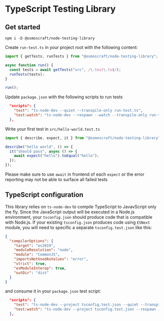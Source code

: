 # TypeScript Testing Library

## Get started

```
npm i -D @osmoscraft/node-testing-library
```

Create `run-test.ts` in your project root with the following content:

```typescript
import { getTests, runTests } from "@osmoscraft/node-testing-library";

async function run() {
  const tests = await getTests("src", /\.test\.ts$/);
  runTests(tests);
}

run();
```

Update `package.json` with the following scripts to run tests

```json
  "scripts": {
    "test": "ts-node-dev --quiet --transpile-only run-test.ts",
    "test:watch": "ts-node-dev --respawn --watch --transpile-only run-test.ts",
  },

```

Write your first test in `src/hello-world.test.ts`

```typescript
import { describe, expect, it } from "@osmoscraft/node-testing-library";

describe("hello world", () => {
  it("should pass", async () => {
    await expect("hello").toEqual("hello");
  });
});
```

Please make sure to use `await` in frontend of each `expect` or the error reporting may not be able to surface all failed tests

## TypeScript configuration

This library relies on `ts-node-dev` to compile TypeScript to JavavScript only the fly. Since the JavaScript output will be executed in a Node.js environment, your `tsconfig.json` should produce code that is compatible with Node.js. If your existing `tsconfig.json` produces code using `ESNext` module, you will need to specific a separate `tsconfig.test.json` like this:

```json
{
  "compilerOptions": {
    "target": "es2019",
    "moduleResolution": "node",
    "module": "CommonJS",
    "importsNotUsedAsValues": "error",
    "strict": true,
    "esModuleInterop": true,
    "outDir": "dist"
  }
}

```
and consume it in your `package.json` test script:
```json
  "scripts": {
    "test": "ts-node-dev --project tsconfig.test.json --quiet --transpile-only run-test.ts",
    "test:watch": "ts-node-dev --project tsconfig.test.json --respawn --watch --transpile-only run-test.ts",
  },
```
